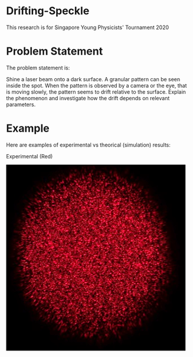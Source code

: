 # Drifting-Speckle

This research is for Singapore Young Physicists' Tournament 2020

# Problem Statement

The problem statement is:

Shine a laser beam onto a dark surface. A granular pattern can be seen inside the spot. 
When the pattern is observed by a camera or the eye, that is moving slowly, the pattern seems to drift relative to the surface. 
Explain the phenomenon and investigate how the drift depends on relevant parameters.

# Example

Here are examples of experimental vs theorical (simulation) results:

Experimental (Red)

![Experimental-Red](https://github.com/albertarielw/Drifting-Speckle/blob/main/experimental%20red.png)
